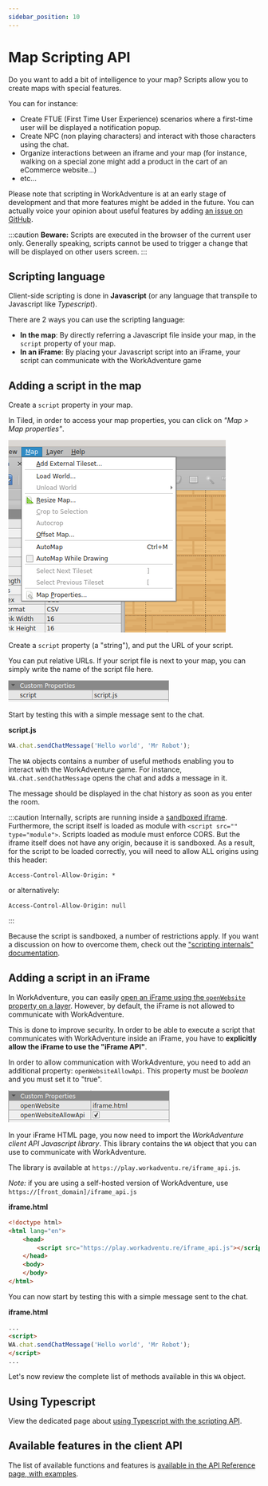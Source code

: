 ```yaml
---
sidebar_position: 10
---
```


# Map Scripting API

Do you want to add a bit of intelligence to your map? Scripts allow you to create maps with special features.

You can for instance:

*   Create FTUE (First Time User Experience) scenarios where a first-time user will be displayed a notification popup.
*   Create NPC (non playing characters) and interact with those characters using the chat.
*   Organize interactions between an iframe and your map (for instance, walking on a special zone might add a product in the cart of an eCommerce website...)
*   etc...

Please note that scripting in WorkAdventure is at an early stage of development and that more features might be added in the future. You can actually voice your opinion about useful features by adding [an issue on GitHub](https://github.com/thecodingmachine/workadventure/issues).

:::caution
**Beware:** Scripts are executed in the browser of the current user only. Generally speaking, scripts cannot be used to trigger a change that will be displayed on other users screen.
:::

## Scripting language

Client-side scripting is done in **Javascript** (or any language that transpile to Javascript like _Typescript_).

There are 2 ways you can use the scripting language:

*   **In the map**: By directly referring a Javascript file inside your map, in the `script` property of your map.
*   **In an iFrame**: By placing your Javascript script into an iFrame, your script can communicate with the WorkAdventure game

## Adding a script in the map

Create a `script` property in your map.

In Tiled, in order to access your map properties, you can click on _"Map > Map properties"_.

![The Map properties menu](images/map_properties.png)

Create a `script` property (a "string"), and put the URL of your script.

You can put relative URLs. If your script file is next to your map, you can simply write the name of the script file here.

![The script property](images/script_property.png)

Start by testing this with a simple message sent to the chat.

**script.js**
```javascript
WA.chat.sendChatMessage('Hello world', 'Mr Robot');
```

The `WA` objects contains a number of useful methods enabling you to interact with the WorkAdventure game. For instance, `WA.chat.sendChatMessage` opens the chat and adds a message in it.

The message should be displayed in the chat history as soon as you enter the room.

:::caution
Internally, scripts are running inside a [sandboxed iframe](https://blog.dareboost.com/en/2015/07/securing-iframe-sandbox-attribute/).
Furthermore, the script itself is loaded as module with `<script src="" type="module">`. Scripts loaded as module must enforce CORS.
But the iframe itself does not have any origin, because it is sandboxed. As a result, for the script to be loaded correctly,
you will need to allow ALL origins using this header:
```
Access-Control-Allow-Origin: *
```
or alternatively:
```
Access-Control-Allow-Origin: null
```
:::

Because the script is sandboxed, a number of restrictions apply. If you want a discussion on how to overcome them,
check out the ["scripting internals" documentation](scripting-internals.md).

## Adding a script in an iFrame

In WorkAdventure, you can easily [open an iFrame using the `openWebsite` property on a layer](../../map-building/tiled-editor/special-zones). However, by default, the iFrame is not allowed to communicate with WorkAdventure.

This is done to improve security. In order to be able to execute a script that communicates with WorkAdventure inside an iFrame, you have to **explicitly allow the iFrame to use the "iFrame API"**.

In order to allow communication with WorkAdventure, you need to add an additional property: `openWebsiteAllowApi`. This property must be _boolean_ and you must set it to "true".

![The openWebsiteAllowApi property](images/open_website_allow_api.png)

In your iFrame HTML page, you now need to import the _WorkAdventure client API Javascript library_. This library contains the `WA` object that you can use to communicate with WorkAdventure.

The library is available at `https://play.workadventu.re/iframe_api.js`.

_Note:_ if you are using a self-hosted version of WorkAdventure, use `https://[front_domain]/iframe_api.js`

**iframe.html**
```html
<!doctype html>
<html lang="en">
    <head>
        <script src="https://play.workadventu.re/iframe_api.js"></script>
    </head>
    <body>
    </body>
</html>
```

You can now start by testing this with a simple message sent to the chat.

**iframe.html**
```html
...
<script>
WA.chat.sendChatMessage('Hello world', 'Mr Robot');
</script>
...
```

Let's now review the complete list of methods available in this `WA` object.

## Using Typescript

View the dedicated page about [using Typescript with the scripting API](using-typescript).

## Available features in the client API

The list of available functions and features is [available in the API Reference page, with examples](references/).
